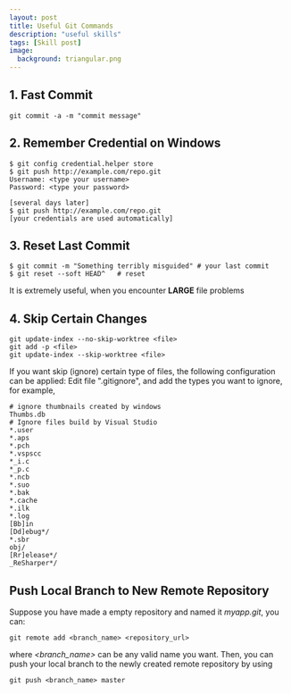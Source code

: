 ```yaml
---
layout: post
title: Useful Git Commands
description: "useful skills"
tags: [Skill post]
image:
  background: triangular.png
---
```


## 1. Fast Commit
```shell
git commit -a -m "commit message"
```


## 2. Remember Credential on Windows
```shell
$ git config credential.helper store
$ git push http://example.com/repo.git
Username: <type your username>
Password: <type your password>

[several days later]
$ git push http://example.com/repo.git
[your credentials are used automatically]
```

## 3. Reset Last Commit
```shell
$ git commit -m "Something terribly misguided" # your last commit
$ git reset --soft HEAD^   # reset
```

It is extremely useful, when you encounter **LARGE** file problems

## 4. Skip Certain Changes
```shell
git update-index --no-skip-worktree <file>
git add -p <file>
git update-index --skip-worktree <file>
```

If you want skip (ignore) certain type of files, the following configuration can be applied: Edit file ".gitignore", and add the types you want to ignore, for example,

```shell
# ignore thumbnails created by windows
Thumbs.db
# Ignore files build by Visual Studio
*.user
*.aps
*.pch
*.vspscc
*_i.c
*_p.c
*.ncb
*.suo
*.bak
*.cache
*.ilk
*.log
[Bb]in
[Dd]ebug*/
*.sbr
obj/
[Rr]elease*/
_ReSharper*/
```
  
## Push Local Branch to New Remote Repository

Suppose you have made a empty repository and named it _myapp.git_, you can:
~~~shell    
git remote add <branch_name> <repository_url>
~~~
where _<branch\_name>_ can be any valid name you want. Then, you can push your local branch to the newly created remote repository by using
~~~shell
git push <branch_name> master
~~~
    


